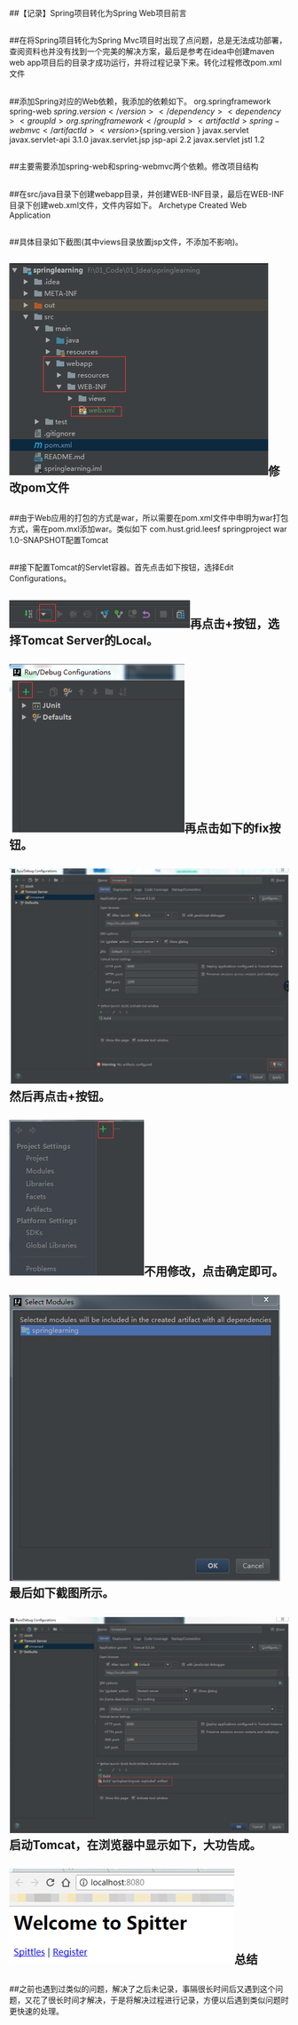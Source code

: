 ##【记录】Spring项目转化为Spring Web项目前言

##
##在将Spring项目转化为Spring Mvc项目时出现了点问题，总是无法成功部署，查阅资料也并没有找到一个完美的解决方案，最后是参考在idea中创建maven web app项目后的目录才成功运行，并将过程记录下来。转化过程修改pom.xml文件

##
##添加Spring对应的Web依赖，我添加的依赖如下。        <dependency>            <groupId>org.springframework</groupId>            <artifactId>spring-web</artifactId>            <version>${spring.version	}</version>        </dependency>        <dependency>            <groupId>org.springframework</groupId>            <artifactId>spring-webmvc</artifactId>            <version>${spring.version	}</version>        </dependency>        <!--j2ee servlet jsp jstl-->        <dependency>            <groupId>javax.servlet</groupId>            <artifactId>javax.servlet-api</artifactId>            <version>3.1.0</version>        </dependency>        <dependency>            <groupId>javax.servlet.jsp</groupId>            <artifactId>jsp-api</artifactId>            <version>2.2</version>        </dependency>        <dependency>            <groupId>javax.servlet</groupId>            <artifactId>jstl</artifactId>            <version>1.2</version>        </dependency>

##
##主要需要添加spring-web和spring-webmvc两个依赖。修改项目结构

##
##在src/java目录下创建webapp目录，并创建WEB-INF目录，最后在WEB-INF目录下创建web.xml文件，文件内容如下。<!DOCTYPE web-app PUBLIC "-//Sun Microsystems, Inc.//DTD Web Application 2.3//EN" "http://java.sun.com/dtd/web-app_2_3.dtd" ><web-app>  <display-name>Archetype Created Web Application</display-name></web-app>

##
##具体目录如下截图(其中views目录放置jsp文件，不添加不影响)。

##
## ![Alt text](../md/img/project-structure.png)修改pom文件

##
##由于Web应用的打包的方式是war，所以需要在pom.xml文件中申明为war打包方式，需在pom.mxl添加<packaging>war</packaging>。类似如下    <groupId>com.hust.grid.leesf</groupId>    <artifactId>springproject</artifactId>    <packaging>war</packaging>    <version>1.0-SNAPSHOT</version>配置Tomcat

##
##接下配置Tomcat的Servlet容器。首先点击如下按钮，选择Edit Configurations。

##
## ![Alt text](../md/img/config-entrance.png)再点击+按钮，选择Tomcat Server的Local。

##
## ![Alt text](../md/img/config-1.png)再点击如下的fix按钮。

##
## ![Alt text](../md/img/config-2.png)然后再点击+按钮。

##
## ![Alt text](../md/img/config-3.png)不用修改，点击确定即可。

##
## ![Alt text](../md/img/config-4.png)最后如下截图所示。

##
## ![Alt text](../md/img/config-5.png)启动Tomcat，在浏览器中显示如下，大功告成。

##
## ![Alt text](../md/img/config-success.png)总结

##
##之前也遇到过类似的问题，解决了之后未记录，事隔很长时间后又遇到这个问题，又花了很长时间才解决，于是将解决过程进行记录，方便以后遇到类似问题时更快速的处理。